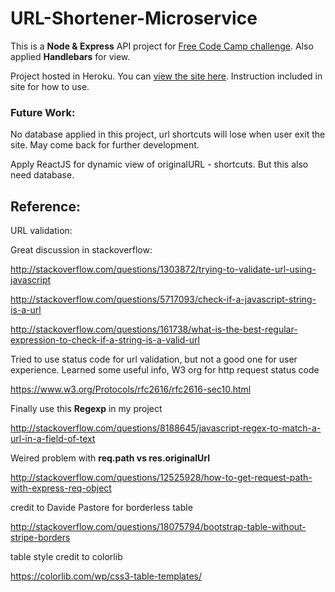 # URL-Shortener-Microservice

This is a **Node & Express** API project for [Free Code Camp challenge](https://www.freecodecamp.com/challenges/url-shortener-microservice). Also applied **Handlebars** for view.

Project hosted in Heroku. You can [view the site here](https://url-shortcut.herokuapp.com/). Instruction included in site for how to use. 

### Future Work:

No database applied in this project, url shortcuts will lose when user exit the site. May come back for further development. 

Apply ReactJS for dynamic view of originalURL - shortcuts. But this also need database.

## Reference:

URL validation: 

Great discussion in stackoverflow:

http://stackoverflow.com/questions/1303872/trying-to-validate-url-using-javascript

http://stackoverflow.com/questions/5717093/check-if-a-javascript-string-is-a-url

http://stackoverflow.com/questions/161738/what-is-the-best-regular-expression-to-check-if-a-string-is-a-valid-url

Tried to use status code for url validation, but not a good one for user experience. Learned some useful info, W3 org for http request status code

https://www.w3.org/Protocols/rfc2616/rfc2616-sec10.html

Finally use this **Regexp** in my project

http://stackoverflow.com/questions/8188645/javascript-regex-to-match-a-url-in-a-field-of-text

Weired problem with **req.path vs res.originalUrl**

http://stackoverflow.com/questions/12525928/how-to-get-request-path-with-express-req-object

credit to Davide Pastore for borderless table

http://stackoverflow.com/questions/18075794/bootstrap-table-without-stripe-borders

table style credit to colorlib 

https://colorlib.com/wp/css3-table-templates/

